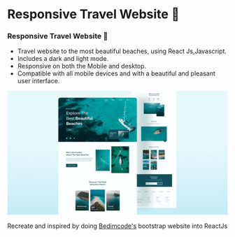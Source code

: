 # Responsive Travel Website 🌊
###  Responsive Travel Website 🌊

- Travel website to the most beautiful beaches, using React Js,Javascript.
- Includes a dark and light mode.
- Responsive on both the Mobile and desktop.
- Compatible with all mobile devices and with a beautiful and pleasant user interface.

![travel-website](/preview.png)

Recreate and inspired by doing [Bedimcode's](https://github.com/bedimcode/responsive-travel-website) bootstrap website into ReactJs


